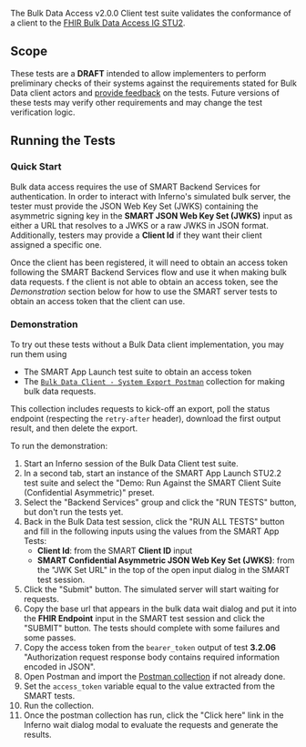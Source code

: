 The Bulk Data Access v2.0.0 Client test suite validates the conformance of a client
to the [FHIR Bulk Data Access IG STU2](http://hl7.org/fhir/uv/bulkdata/STU2).

## Scope

These tests are a **DRAFT** intended to allow implementers to perform
preliminary checks of their systems against the requirements stated for Bulk Data client actors
and [provide feedback](https://github.com/inferno-framework/bulk-data-test-kit/issues)
on the tests. Future versions of these tests may verify other
requirements and may change the test verification logic.

## Running the Tests

### Quick Start

Bulk data access requires the use of SMART Backend Services for authentication.
In order to interact with Inferno's simulated bulk server, the tester must provide
the JSON Web Key Set (JWKS) containing the asymmetric signing key in the
**SMART JSON Web Key Set (JWKS)** input as either a URL that resolves
to a JWKS or a raw JWKS in JSON format. Additionally, testers may provide
a **Client Id** if they want their client assigned a specific one.

Once the client has been registered, it will need to obtain an access token
following the SMART Backend Services flow and use it when making bulk data requests.
f the client is not able to obtain an access token, see the *Demonstration* section
below for how to use the SMART server tests to obtain an access token that the client can use.

### Demonstration

To try out these tests without a Bulk Data client implementation, you may
run them using
- The SMART App Launch test suite to obtain an access token
- The [`Bulk Data Client - System Export Postman`](https://github.com/inferno-framework/bulk-data-test-kit/blob/main/lib/bulk_data_test_kit/v2.0.0_client/postman/collection.json)
  collection for making bulk data requests.

This collection includes requests to kick-off an export, poll the status endpoint
(respecting the `retry-after` header), download the first output result, and then delete the export.

To run the demonstration:
1. Start an Inferno session of the Bulk Data Client test suite.
1. In a second tab, start an instance of the SMART App Launch STU2.2 test suite and select the "Demo: Run Against the SMART 
   Client Suite (Confidential Asymmetric)" preset.
1. Select the "Backend Services" group and click the "RUN TESTS" button, but don't run the tests yet.
1. Back in the Bulk Data test session, click the "RUN ALL TESTS" button and fill in the following inputs
   using the values from the SMART App Tests:
   - **Client Id**: from the SMART **Client ID** input
   - **SMART Confidential Asymmetric JSON Web Key Set (JWKS)**: from the "JWK Set URL" in the top of the open input
     dialog in the SMART test session.
1. Click the "Submit" button. The simulated server will start waiting for requests.
1. Copy the base url that appears in the bulk data wait dialog and put it into the **FHIR Endpoint** input in the
   SMART test session and click the "SUBMIT" button. The tests should complete with some failures and some passes.
1. Copy the access token from the `bearer_token` output of test **3.2.06** "Authorization request response body
   contains required information encoded in JSON".
1. Open Postman and import the [Postman collection](https://github.com/inferno-framework/bulk-data-test-kit/blob/main/lib/bulk_data_test_kit/v2.0.0_client/postman/collection.json)
   if not already done.
1. Set the `access_token` variable equal to the value extracted from the SMART tests.
1. Run the collection.
1. Once the postman collection has run, click the "Click here" link in the Inferno wait dialog modal to evaluate the requests and generate the results.